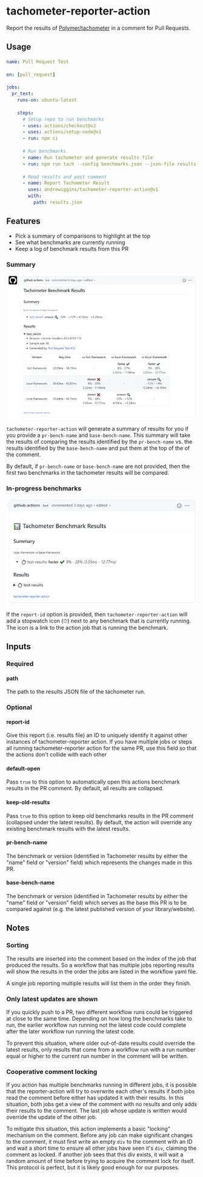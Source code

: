 # tachometer-reporter-action

Report the results of
[Polymer/tachometer](https://github.com/polymer/tachometer) in a comment for
Pull Requests.

## Usage

```yaml
name: Pull Request Test

on: [pull_request]

jobs:
  pr_test:
    runs-on: ubuntu-latest

    steps:
      # Setup repo to run benchmarks
      - uses: actions/checkout@v2
      - uses: actions/setup-node@v1
      - run: npm ci

      # Run benchmarks
      - name: Run tachometer and generate results file
      - run: npm run tach --config benchmarks.json --json-file results.json

      # Read results and post comment
      - name: Report Tachometer Result
        uses: andrewiggins/tachometer-reporter-action@v1
        with:
          path: results.json
```

## Features

- Pick a summary of comparisons to highlight at the top
- See what benchmarks are currently running
- Keep a log of benchmark results from this PR

### Summary

![Picture of a PR comment generated by tachometer-reporter-action](./docs/sample-comment-small.png)

`tachometer-reporter-action` will generate a summary of results for you if you
provide a `pr-bench-name` and `base-bench-name`. This summary will take the
results of comparing the results identified by the `pr-bench-name` vs. the
results identified by the `base-bench-name` and put them at the top of the of
the comment.

By default, if `pr-bench-name` or `base-bench-name` are not provided, then the
first two benchmarks in the tachometer results will be compared.

### In-progress benchmarks

![Picture of a PR comment with icons indicating in progress benchmarks](./docs/in-progress-comment-with-results.png)

If the `report-id` option is provided, then `tachometer-reporter-action` will
add a stopwatch icon (⏱) next to any benchmark that is currently running. The
icon is a link to the action job that is running the benchmark.

## Inputs

### Required

#### path

The path to the results JSON file of the tachometer run.

### Optional

#### report-id

Give this report (i.e. results file) an ID to uniquely identify it against other
instances of tachometer-reporter action. If you have multiple jobs or steps all
running tachometer-reporter action for the same PR, use this field so that the
actions don't collide with each other

#### default-open

Pass `true` to this option to automatically open this actions benchmark results
in the PR comment. By default, all results are collapsed.

#### keep-old-results

Pass `true` to this option to keep old benchmarks results in the PR comment
(collapsed under the latest results). By default, the action will override any
existing benchmark results with the latest results.

#### pr-bench-name

The benchmark or version (identified in Tachometer results by either the "name"
field or "version" field) which represents the changes made in this PR.

#### base-bench-name

The benchmark or version (identified in Tachometer results by either the "name"
field or "version" field) which serves as the base this PR is to be compared
against (e.g. the latest published version of your library/website).

## Notes

### Sorting

The results are inserted into the comment based on the index of the job that
produced the results. So a workflow that has multiple jobs reporting results
will show the results in the order the jobs are listed in the workflow yaml
file.

A single job reporting multiple results will list them in the order they finish.

### Only latest updates are shown

If you quickly push to a PR, two different workflow runs could be triggered at
close to the same time. Depending on how long the benchmarks take to run, the
earlier workflow run running not the latest code could complete after the later
workflow run running the latest code.

To prevent this situation, where older out-of-date results could override the
latest results, only results that come from a workflow run with a run number
equal or higher to the current run number in the comment will be written.

### Cooperative comment locking

If you action has multiple benchmarks running in different jobs, it is possible
that the reporter-action will try to overwrite each other's results if both jobs
read the comment before either has updated it with their results. In this
situation, both jobs get a view of the comment with no results and only adds
their results to the comment. The last job whose update is written would
override the update of the other job.

To mitigate this situation, this action implements a basic "locking" mechanism
on the comment. Before any job can make significant changes to the comment, it
must first write an empty `div` to the comment with an ID and wait a short time
to ensure all other jobs have seen it's `div`, claiming the comment as locked.
if another job sees that this div exists, it will wait a random amount of time
before trying to acquire the comment lock for itself. This protocol is perfect,
but it is likely good enough for our purposes.
